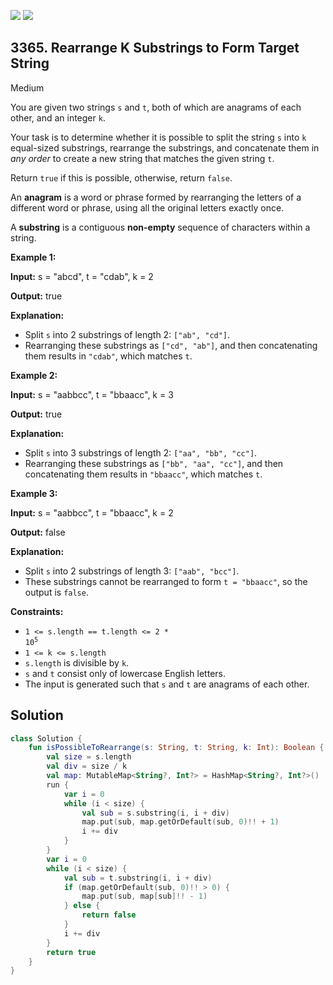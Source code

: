 [![](https://img.shields.io/github/stars/javadev/LeetCode-in-Kotlin?label=Stars&style=flat-square)](https://github.com/javadev/LeetCode-in-Kotlin)
[![](https://img.shields.io/github/forks/javadev/LeetCode-in-Kotlin?label=Fork%20me%20on%20GitHub%20&style=flat-square)](https://github.com/javadev/LeetCode-in-Kotlin/fork)

## 3365\. Rearrange K Substrings to Form Target String

Medium

You are given two strings `s` and `t`, both of which are anagrams of each other, and an integer `k`.

Your task is to determine whether it is possible to split the string `s` into `k` equal-sized substrings, rearrange the substrings, and concatenate them in _any order_ to create a new string that matches the given string `t`.

Return `true` if this is possible, otherwise, return `false`.

An **anagram** is a word or phrase formed by rearranging the letters of a different word or phrase, using all the original letters exactly once.

A **substring** is a contiguous **non-empty** sequence of characters within a string.

**Example 1:**

**Input:** s = "abcd", t = "cdab", k = 2

**Output:** true

**Explanation:**

*   Split `s` into 2 substrings of length 2: `["ab", "cd"]`.
*   Rearranging these substrings as `["cd", "ab"]`, and then concatenating them results in `"cdab"`, which matches `t`.

**Example 2:**

**Input:** s = "aabbcc", t = "bbaacc", k = 3

**Output:** true

**Explanation:**

*   Split `s` into 3 substrings of length 2: `["aa", "bb", "cc"]`.
*   Rearranging these substrings as `["bb", "aa", "cc"]`, and then concatenating them results in `"bbaacc"`, which matches `t`.

**Example 3:**

**Input:** s = "aabbcc", t = "bbaacc", k = 2

**Output:** false

**Explanation:**

*   Split `s` into 2 substrings of length 3: `["aab", "bcc"]`.
*   These substrings cannot be rearranged to form `t = "bbaacc"`, so the output is `false`.

**Constraints:**

*   <code>1 <= s.length == t.length <= 2 * 10<sup>5</sup></code>
*   `1 <= k <= s.length`
*   `s.length` is divisible by `k`.
*   `s` and `t` consist only of lowercase English letters.
*   The input is generated such that `s` and `t` are anagrams of each other.

## Solution

```kotlin
class Solution {
    fun isPossibleToRearrange(s: String, t: String, k: Int): Boolean {
        val size = s.length
        val div = size / k
        val map: MutableMap<String?, Int?> = HashMap<String?, Int?>()
        run {
            var i = 0
            while (i < size) {
                val sub = s.substring(i, i + div)
                map.put(sub, map.getOrDefault(sub, 0)!! + 1)
                i += div
            }
        }
        var i = 0
        while (i < size) {
            val sub = t.substring(i, i + div)
            if (map.getOrDefault(sub, 0)!! > 0) {
                map.put(sub, map[sub]!! - 1)
            } else {
                return false
            }
            i += div
        }
        return true
    }
}
```